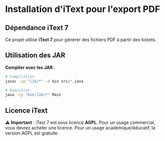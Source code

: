 # Installation d'iText pour l'export PDF

## Dépendance iText 7

Ce projet utilise **iText 7** pour générer des fichiers PDF à partir des tickets.

## Utilisation des JAR

**Compiler avec les JAR** :
   ```bash
   # Compilation
   javac -cp "lib/*" -d bin src/*.java
   
   # Exécution
   java -cp "bin;lib/*" Main
   ```
## Licence iText

⚠️ **Important** : iText 7 est sous licence **AGPL**. Pour un usage commercial, vous devrez acheter une licence.
Pour un usage académique/éducatif, la version AGPL est gratuite.